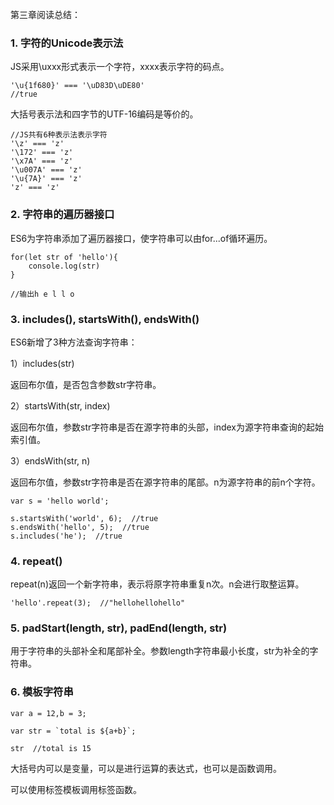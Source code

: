 第三章阅读总结：

### 1. 字符的Unicode表示法

JS采用\uxxx形式表示一个字符，xxxx表示字符的码点。

```
'\u{1f680}' === '\uD83D\uDE80'
//true
```

大括号表示法和四字节的UTF-16编码是等价的。

```
//JS共有6种表示法表示字符
'\z' === 'z'
'\172' === 'z'
'\x7A' === 'z'
'\u007A' === 'z'
'\u{7A}' === 'z'
'z' === 'z'
```

### 2. 字符串的遍历器接口

ES6为字符串添加了遍历器接口，使字符串可以由for...of循环遍历。

```
for(let str of 'hello'){
	console.log(str)
}

//输出h e l l o
```


### 3. includes(), startsWith(), endsWith()

ES6新增了3种方法查询字符串：

1）includes(str)

返回布尔值，是否包含参数str字符串。

2）startsWith(str, index)

返回布尔值，参数str字符串是否在源字符串的头部，index为源字符串查询的起始索引值。

3）endsWith(str, n)

返回布尔值，参数str字符串是否在源字符串的尾部。n为源字符串的前n个字符。

```
var s = 'hello world';

s.startsWith('world', 6);  //true
s.endsWith('hello', 5);  //true
s.includes('he');  //true
```

### 4. repeat()

repeat(n)返回一个新字符串，表示将原字符串重复n次。n会进行取整运算。

```
'hello'.repeat(3);  //"hellohellohello"
```

### 5. padStart(length, str), padEnd(length, str)

用于字符串的头部补全和尾部补全。参数length字符串最小长度，str为补全的字符串。

### 6. 模板字符串

```
var a = 12,b = 3;

var str = `total is ${a+b}`;

str  //total is 15
```

大括号内可以是变量，可以是进行运算的表达式，也可以是函数调用。

可以使用标签模板调用标签函数。


